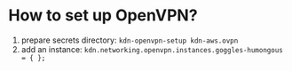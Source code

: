 # How to set up OpenVPN?

1. prepare secrets directory: `kdn-openvpn-setup kdn-aws.ovpn`
2. add an instance: `kdn.networking.openvpn.instances.goggles-humongous = { };`